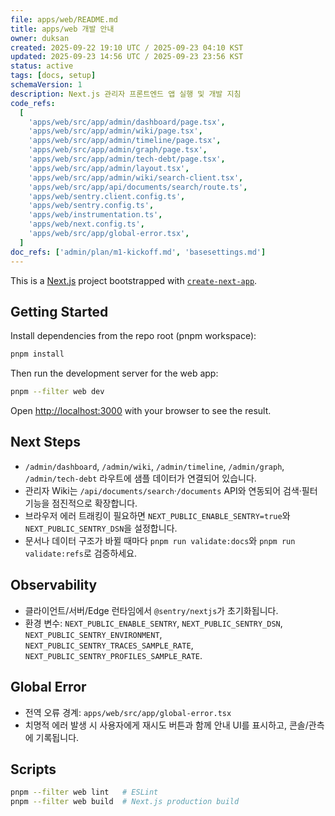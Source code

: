 ```yaml
---
file: apps/web/README.md
title: apps/web 개발 안내
owner: duksan
created: 2025-09-22 19:10 UTC / 2025-09-23 04:10 KST
updated: 2025-09-23 14:56 UTC / 2025-09-23 23:56 KST
status: active
tags: [docs, setup]
schemaVersion: 1
description: Next.js 관리자 프론트엔드 앱 실행 및 개발 지침
code_refs:
  [
    'apps/web/src/app/admin/dashboard/page.tsx',
    'apps/web/src/app/admin/wiki/page.tsx',
    'apps/web/src/app/admin/timeline/page.tsx',
    'apps/web/src/app/admin/graph/page.tsx',
    'apps/web/src/app/admin/tech-debt/page.tsx',
    'apps/web/src/app/admin/layout.tsx',
    'apps/web/src/app/admin/wiki/search-client.tsx',
    'apps/web/src/app/api/documents/search/route.ts',
    'apps/web/sentry.client.config.ts',
    'apps/web/sentry.config.ts',
    'apps/web/instrumentation.ts',
    'apps/web/next.config.ts',
    'apps/web/src/app/global-error.tsx',
  ]
doc_refs: ['admin/plan/m1-kickoff.md', 'basesettings.md']
---
```


This is a [Next.js](https://nextjs.org) project bootstrapped with [`create-next-app`](https://nextjs.org/docs/app/api-reference/cli/create-next-app).

## Getting Started

Install dependencies from the repo root (pnpm workspace):

```bash
pnpm install
```

Then run the development server for the web app:

```bash
pnpm --filter web dev
```

Open [http://localhost:3000](http://localhost:3000) with your browser to see the result.

## Next Steps

- `/admin/dashboard`, `/admin/wiki`, `/admin/timeline`, `/admin/graph`, `/admin/tech-debt` 라우트에 샘플 데이터가 연결되어 있습니다.
- 관리자 Wiki는 `/api/documents/search`·`/documents` API와 연동되어 검색·필터 기능을 점진적으로 확장합니다.
- 브라우저 에러 트래킹이 필요하면 `NEXT_PUBLIC_ENABLE_SENTRY=true`와 `NEXT_PUBLIC_SENTRY_DSN`을 설정합니다.
- 문서나 데이터 구조가 바뀔 때마다 `pnpm run validate:docs`와 `pnpm run validate:refs`로 검증하세요.

## Observability

- 클라이언트/서버/Edge 런타임에서 `@sentry/nextjs`가 초기화됩니다.
- 환경 변수: `NEXT_PUBLIC_ENABLE_SENTRY`, `NEXT_PUBLIC_SENTRY_DSN`, `NEXT_PUBLIC_SENTRY_ENVIRONMENT`, `NEXT_PUBLIC_SENTRY_TRACES_SAMPLE_RATE`, `NEXT_PUBLIC_SENTRY_PROFILES_SAMPLE_RATE`.

## Global Error

- 전역 오류 경계: `apps/web/src/app/global-error.tsx`
- 치명적 에러 발생 시 사용자에게 재시도 버튼과 함께 안내 UI를 표시하고, 콘솔/관측에 기록됩니다.

## Scripts

```bash
pnpm --filter web lint   # ESLint
pnpm --filter web build  # Next.js production build
```
